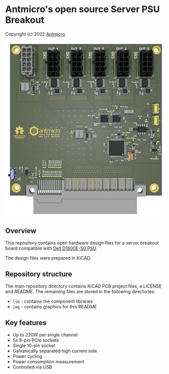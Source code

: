 # Antmicro's open source Server PSU Breakout

Copyright (c) 2022 [Antmicro](https://www.antmicro.com)

![Baseboard visualization](img/nuc-compute-cluster-power-breakout-top-ray.png)


## Overview

This repository contains open hardware design files for a server breakout board compatible with [Dell D1600E-S0 PSU](https://www.dell.com/en-us/work/shop/dell-power-supply-ac-1600-watt-psu-io/apd/450-ahuc/computer-chassis-components) 

The design files were prepared in KiCAD.

## Repository structure

The main repository directory contains KiCAD PCB project files, a LICENSE and README. The remaining files are stored in the following directories:
- `lib` - contains the component libraries
- `img` - contains graphics for this README

## Key features

- Up to 220W per single channel
- 5x 8-pin PCIe sockets 
- Single 10-pin socket
- Galvanically separated high current side
- Power cycling 
- Power consumption measurement
- Controlled via USB
